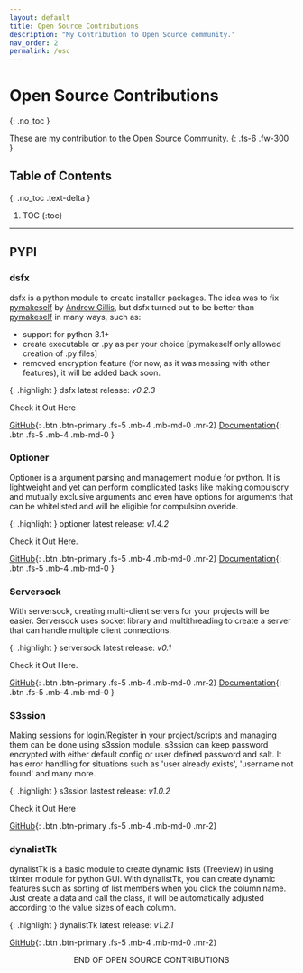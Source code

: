 ```yaml
---
layout: default
title: Open Source Contributions
description: "My Contribution to Open Source community."
nav_order: 2
permalink: /osc
---
```


# Open Source Contributions
{: .no_toc }

These are my contribution to the Open Source Community.
{: .fs-6 .fw-300 }

## Table of Contents
{: .no_toc .text-delta }

1. TOC
{:toc}

---

## PYPI

### dsfx

dsfx is a python module to create installer packages. The idea was to fix [pymakeself](https://github.com/gammazero/pymakeself) by [Andrew Gillis](https://github.com/gammazero), but dsfx turned out to be better than [pymakeself](https://github.com/gammazero/pymakeself) in many ways, such as:

- support for python 3.1+
- create executable or .py as per your choice [pymakeself only allowed creation of .py files]
- removed encryption feature (for now, as it was messing with other features), it will be added back soon.

{: .highlight }
dsfx latest release: _v0.2.3_

Check it Out Here

[GitHub][dsfx_github]{: .btn .btn-primary .fs-5 .mb-4 .mb-md-0 .mr-2}
[Documentation][dsfx_doc]{: .btn .fs-5 .mb-4 .mb-md-0 }

### Optioner

Optioner is a argument parsing and management module for python. It is lightweight and yet can perform complicated tasks like making compulsory and mutually exclusive arguments and even have options for arguments that can be whitelisted and will be eligible for compulsion overide.

{: .highlight }
optioner latest release: _v1.4.2_

Check it Out Here.

[GitHub][optioner_github]{: .btn .btn-primary .fs-5 .mb-4 .mb-md-0 .mr-2}
[Documentation][optioner_doc]{: .btn .fs-5 .mb-4 .mb-md-0 }

### Serversock

With serversock, creating multi-client servers for your projects will be easier. Serversock uses socket library and multithreading to create a server that can handle multiple client connections.

{: .highlight }
serversock latest release: _v0.1_

Check it Out Here.

[GitHub][serversock_github]{: .btn .btn-primary .fs-5 .mb-4 .mb-md-0 .mr-2}
[Documentation][serversock_doc]{: .btn .fs-5 .mb-4 .mb-md-0 }

### S3ssion

Making sessions for login/Register in your project/scripts and managing them can be done using s3ssion module. s3ssion can keep password encrypted with either default config or user defined password and salt. It has error handling for situations such as 'user already exists', 'username not found' and many more.

{: .highlight }
s3ssion lastest release: _v1.0.2_

Check it Out Here

[GitHub][s3ssion_github]{: .btn .btn-primary .fs-5 .mb-4 .mb-md-0 .mr-2}
<!-- [Documentation][s3ssion_doc]{: .btn .fs-5 .mb-4 .mb-md-0 } -->

### dynalistTk

dynalistTk is a basic module to create dynamic lists (Treeview) in using tkinter module for python GUI. With dynalistTk, you can create dynamic features such as sorting of list members when you click the column name. Just create a data and call the class, it will be automatically adjusted according to the value sizes of each column.

{: .highlight }
dynalistTk latest release: _v1.2.1_

[GitHub][dynalistTk_github]{: .btn .btn-primary .fs-5 .mb-4 .mb-md-0 .mr-2}
<!-- [Documentation][dynalistTk_doc]{: .btn .fs-5 .mb-4 .mb-md-0 } -->

<!-- ## Other Contibutions

###  -->

<p align='center'>END OF OPEN SOURCE CONTRIBUTIONS</p>

<!-- Links -->
[dsfx_github]: https://github.com/d33pster/dsfx
[dsfx_doc]: https://d33pster.github.io/dsfx/
[optioner_github]: https://github.com/d33pster/optioner
[optioner_doc]: https://d33pster.github.io/optioner/
[serversock_github]: https://github.com/d33pster/serversock
[serversock_doc]: https://d33pster.github.io/serversock/
[s3ssion_github]: https://github.com/d33pster/s3ssion
<!-- [s3ssion_doc]: https:/d33pster.github.io/s3ssion/ -->
[dynalistTk_github]: https://github.com/d33pster/dynalistTk
<!-- [dynalistTk_doc]: https://d33pster.github.io/dynalistTk/ -->